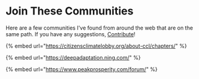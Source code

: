 # Join These Communities

Here are a few communities I've found from around the web that are on the same path. If you have any suggestions, [Contribute](../contribute.md)!

{% embed url="https://citizensclimatelobby.org/about-ccl/chapters/" %}

{% embed url="https://deepadaptation.ning.com/" %}

{% embed url="https://www.peakprosperity.com/forum/" %}



